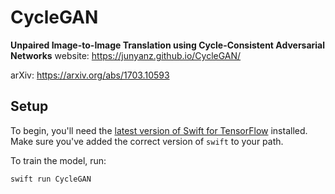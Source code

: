 # CycleGAN

**Unpaired Image-to-Image Translation using Cycle-Consistent Adversarial Networks**
website: https://junyanz.github.io/CycleGAN/

arXiv: https://arxiv.org/abs/1703.10593

## Setup

To begin, you'll need the [latest version of Swift for
TensorFlow](https://github.com/tensorflow/swift/blob/master/Installation.md)
installed. Make sure you've added the correct version of `swift` to your path.

To train the model, run:

```sh
swift run CycleGAN
```
